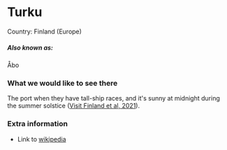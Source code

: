 # Turku

Country: Finland (Europe)

##### Also known as:

Åbo

### What we would like to see there

The port when they have tall-ship races,
and it's sunny at midnight during the summer solstice ([Visit Finland et al, 2021](https://www.visitfinland.com/en/articles/land-of-the-midnight-sun/)).



### Extra information

- Link to [wikipedia](https://en.wikipedia.org/wiki/Turku)
